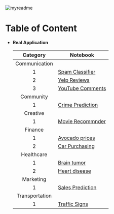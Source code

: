![myreadme](https://user-images.githubusercontent.com/70707092/95544092-d0b72880-09bf-11eb-90f7-bdca493307f7.png)

# Table of Content

- **Real Application**

  
  | Category | Notebook |
  |:-:|-|
  |Communication |  |
  | 1 | [Spam Classifier](https://github.com/mareksturek/real-application/blob/main/communication_spam_classifier.ipynb) |
  | 2 | [Yelp Reviews](https://github.com/mareksturek/real-application/blob/main/communication_yelp_reviews.ipynb) |
  | 3 | [YouTube Comments](https://github.com/mareksturek/real-application/blob/main/communication_youtube_comments.ipynb) |
  | Community |  |
  | 1 | [Crime Prediction](https://github.com/mareksturek/real-application/blob/main/community_crime_prediction.ipynb) |
  | Creative |  |
  | 1 | [Movie Recommnder](https://github.com/mareksturek/real-application/blob/main/creative_movie_recommnder.ipynb) |
  | Finance |  |
  | 1 | [Avocado prices](https://github.com/mareksturek/real-application/blob/main/finance_avocado_prices.ipynb) |
  | 2 | [Car Purchasing](https://github.com/mareksturek/real-application/blob/main/finance_car_purchasing.ipynb) |
  | Healthcare |  |
  | 1 | [Brain tumor](https://github.com/mareksturek/real-application/blob/main/healthcare_brain_tumor.ipynb) |
  | 2 | [Heart disease](https://github.com/mareksturek/real-application/blob/main/healthcare_heart_disease.ipynb) |
  | Marketing |  |
  | 1 | [Sales Prediction](https://github.com/mareksturek/real-application/blob/main/marketing_sales_prediction.ipynb) |
  | Transportation |  |
  | 1 | [Traffic Signs](https://github.com/mareksturek/real-application/blob/main/transportation_traffic_signs.ipynb) | |

                
         
    
  
         
                
         
    

                
         
         
    

        
         
         
    
